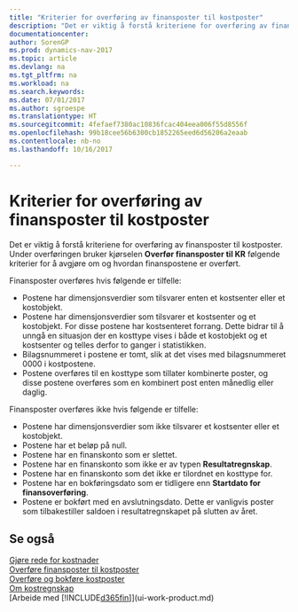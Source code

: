 ```yaml
---
title: "Kriterier for overføring av finansposter til kostposter"
description: "Det er viktig å forstå kriteriene for overføring av finansposter til kostposter. Under overføringen bruker kjørselen **Overfør finansposter til KR** følgende kriterier for å avgjøre om og hvordan finanspostene er overført."
documentationcenter: 
author: SorenGP
ms.prod: dynamics-nav-2017
ms.topic: article
ms.devlang: na
ms.tgt_pltfrm: na
ms.workload: na
ms.search.keywords: 
ms.date: 07/01/2017
ms.author: sgroespe
ms.translationtype: HT
ms.sourcegitcommit: 4fefaef7380ac10836fcac404eea006f55d8556f
ms.openlocfilehash: 99b18cee56b6300cb1852265eed6d56206a2eaab
ms.contentlocale: nb-no
ms.lasthandoff: 10/16/2017

---
```

# <a name="criteria-for-transferring-general-ledger-entries-to-cost-entries"></a>Kriterier for overføring av finansposter til kostposter
Det er viktig å forstå kriteriene for overføring av finansposter til kostposter. Under overføringen bruker kjørselen **Overfør finansposter til KR** følgende kriterier for å avgjøre om og hvordan finanspostene er overført.  

Finansposter overføres hvis følgende er tilfelle:  

-   Postene har dimensjonsverdier som tilsvarer enten et kostsenter eller et kostobjekt.  
-   Postene har dimensjonsverdier som tilsvarer et kostsenter og et kostobjekt. For disse postene har kostsenteret forrang. Dette bidrar til å unngå en situasjon der en kosttype vises i både et kostobjekt og et kostsenter og telles derfor to ganger i statistikken.  
-   Bilagsnummeret i postene er tomt, slik at det vises med bilagsnummeret 0000 i kostpostene.  
-   Postene overføres til en kosttype som tillater kombinerte poster, og disse postene overføres som en kombinert post enten månedlig eller daglig.  

Finansposter overføres ikke hvis følgende er tilfelle:  

-   Postene har dimensjonsverdier som ikke tilsvarer et kostsenter eller et kostobjekt.  
-   Postene har et beløp på null.  
-   Postene har en finanskonto som er slettet.  
-   Postene har en finanskonto som ikke er av typen **Resultatregnskap**.  
-   Postene har en finanskonto som det ikke er tilordnet en kosttype for.  
-   Postene har en bokføringsdato som er tidligere enn **Startdato for finansoverføring**.  
-   Postene er bokført med en avslutningsdato. Dette er vanligvis poster som tilbakestiller saldoen i resultatregnskapet på slutten av året.  

## <a name="see-also"></a>Se også  
[Gjøre rede for kostnader](finance-manage-cost-accounting.md)  
 [Overføre finansposter til kostposter](finance-how-to-transfer-general-ledger-entries-to-cost-entries.md)   
 [Overføre og bokføre kostposter](finance-transfer-and-post-cost-entries.md)   
 [Om kostregnskap](finance-about-cost-accounting.md)  
 [Arbeide med [!INCLUDE[d365fin](includes/d365fin_md.md)]](ui-work-product.md)

